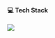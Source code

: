 
<h4>💻 Tech Stack</h4>
<p>
  
  <img src="https://img.shields.io/badge/Apache Kafka-231F20?style=flat-square&logo=Apache Kafka&logoColor=white"/></a>
</p>


